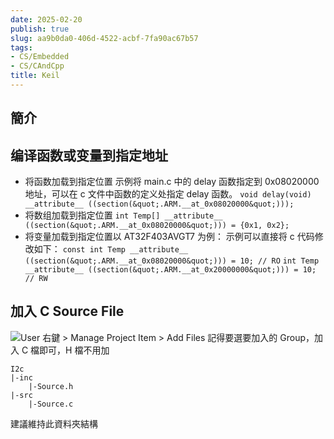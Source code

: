 ```yaml
---
date: 2025-02-20
publish: true
slug: aa9b0da0-406d-4522-acbf-7fa90ac67b57
tags:
- CS/Embedded
- CS/CAndCpp
title: Keil
---
```

## 簡介

## 编译函数或变量到指定地址

- 将函数加载到指定位置
  示例将 main.c 中的 delay 函数指定到 0x08020000 地址，可以在 c 文件中函数的定义处指定 delay 函数。
  `void delay(void) __attribute__ ((section(&quot;.ARM.__at_0x08020000&quot;)));`
- 将数组加载到指定位置
  `int Temp[] __attribute__ ((section(&quot;.ARM.__at_0x08020000&quot;))) = {0x1, 0x2};`
- 将变量加载到指定位置以 AT32F403AVGT7 为例：
  示例可以直接将 c 代码修改如下：
  `const int Temp __attribute__ ((section(&quot;.ARM.__at_0x08020000&quot;))) = 10; // RO`
  `int Temp __attribute__ ((section(&quot;.ARM.__at_0x20000000&quot;))) = 10; // RW`

## 加入 C Source File

![](CS/Embedded/Keil/29d34e27fd7ff69adc515e570f8579fb.png)User 右鍵 > Manage Project Item > Add Files
記得要選要加入的 Group，加入 C 檔即可，H 檔不用加

```
I2c
|-inc
    |-Source.h
|-src
    |-Source.c
```

建議維持此資料夾結構
